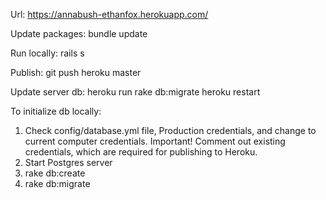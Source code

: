 Url:
https://annabush-ethanfox.herokuapp.com/

Update packages: 
bundle update

Run locally:
rails s

Publish: 
git push heroku master

Update server db:
heroku run rake db:migrate
heroku restart

To initialize db locally:
1) Check config/database.yml file, Production credentials, and change to current computer credentials. Important! Comment out existing credentials, which are required for publishing to Heroku.
2) Start Postgres server
3) rake db:create
4) rake db:migrate
